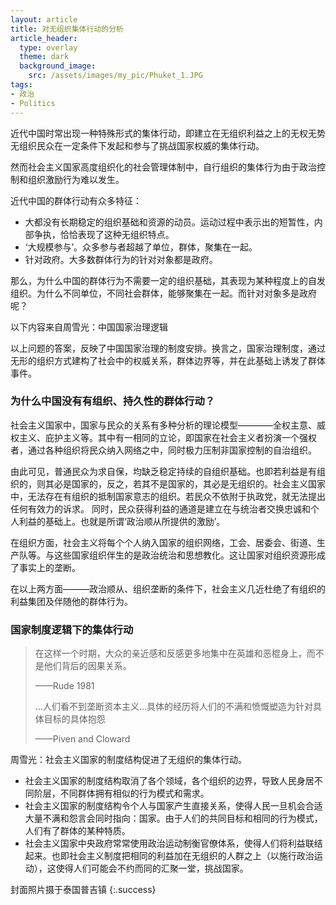 ```yaml
---
layout: article
title: 对无组织集体行动的分析
article_header:
  type: overlay
  theme: dark
  background_image:
    src: /assets/images/my_pic/Phuket_1.JPG
tags:
- 政治
- Politics
---
```


近代中国时常出现一种特殊形式的集体行动，即建立在无组织利益之上的无权无势无组织民众在一定条件下发起和参与了挑战国家权威的集体行动。

<!--more-->


然而社会主义国家高度组织化的社会管理体制中，自行组织的集体行为由于政治控制和组织激励行为难以发生。

近代中国的群体行动有众多特征：

- 大都没有长期稳定的组织基础和资源的动员。运动过程中表示出的短暂性，内部争执，恰恰表现了这种无组织特点。
- ‘大规模参与’。众多参与者超越了单位，群体，聚集在一起。
- 针对政府。大多数群体行为的针对对象都是政府。

那么，为什么中国的群体行为不需要一定的组织基础，其表现为某种程度上的自发组织。为什么不同单位，不同社会群体，能够聚集在一起。而针对对象多是政府呢？

以下内容来自周雪光：中国国家治理逻辑

以上问题的答案，反映了中国国家治理的制度安排。换言之，国家治理制度，通过无形的组织方式建构了社会中的权威关系，群体边界等，并在此基础上诱发了群体事件。

### 为什么中国没有有组织、持久性的群体行动？

社会主义国家中，国家与民众的关系有多种分析的理论模型————全权主意、威权主义、庇护主义等。其中有一相同的立论，即国家在社会主义者扮演一个强权者，通过各种组织将民众纳入网络之中，同时极力压制非国家控制的自治组织。

由此可见，普通民众为求自保，均缺乏稳定持续的自组织基础。也即若利益是有组织的，则其必是国家的，反之，若其不是国家的，其必是无组织的。社会主义国家中，无法存在有组织的抵制国家意志的组织。若民众不依附于执政党，就无法提出任何有效力的诉求。
同时，民众获得利益的通道是建立在与统治者交换忠诚和个人利益的基础上。也就是所谓‘政治顺从所提供的激励’。

在组织方面，社会主义将每个个人纳入国家的组织网络，工会、居委会、街道、生产队等。与这些国家组织伴生的是政治统治和思想教化。这让国家对组织资源形成了事实上的垄断。

在以上两方面———政治顺从、组织垄断的条件下，社会主义几近杜绝了有组织的利益集团及伴随他的群体行为。

### 国家制度逻辑下的集体行动

> 在这样一个时期，大众的亲近感和反感更多地集中在英雄和恶棍身上，而不是他们背后的因果关系。
> 
>——Rude 1981
> 
> ...人们看不到垄断资本主义...具体的经历将人们的不满和愤慨塑造为针对具体目标的具体抱怨
>
> ——Piven and Cloward

周雪光：社会主义国家的制度结构促进了无组织的集体行动。

- 社会主义国家的制度结构取消了各个领域，各个组织的边界，导致人民身居不同阶层，不同群体拥有相似的行为模式和需求。
- 社会主义国家的制度结构令个人与国家产生直接关系，使得人民一旦机会合适大量不满和怨言会同时指向：国家。由于人们的共同目标和相同的行为模式，人们有了群体的某种特质。
- 社会主义国家中央政府常常使用政治运动制衡官僚体系，使得人们将利益联结起来。也即社会主义制度把相同的利益加在无组织的人群之上（以施行政治运动），这使得人们可能会不约而同的汇聚一堂，挑战国家。


封面照片摄于泰国普吉镇
{:.success}
